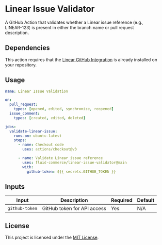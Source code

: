 # Linear Issue Validator

A GitHub Action that validates whether a Linear issue reference (e.g., LINEAR-123) is present in either the branch name or pull request description.

## Dependencies

This action requires that the [Linear GitHub Integration](https://linear.app/docs/github) is already installed on your repository.

## Usage

```yaml
name: Linear Issue Validation

on:
  pull_request:
    types: [opened, edited, synchronize, reopened]
  issue_comment:
    types: [created, edited, deleted]

jobs:
  validate-linear-issue:
    runs-on: ubuntu-latest
    steps:
      - name: Checkout code
        uses: actions/checkout@v3

      - name: Validate Linear issue reference
        uses: fluid-commerce/linear-issue-validator@main
        with:
          github-token: ${{ secrets.GITHUB_TOKEN }}
```

## Inputs

| Input           | Description                                            | Required | Default |
| --------------- | ------------------------------------------------------ | -------- | ------- |
| `github-token`  | GitHub token for API access                            | Yes      | N/A     |

## License

This project is licensed under the [MIT License](LICENSE).
